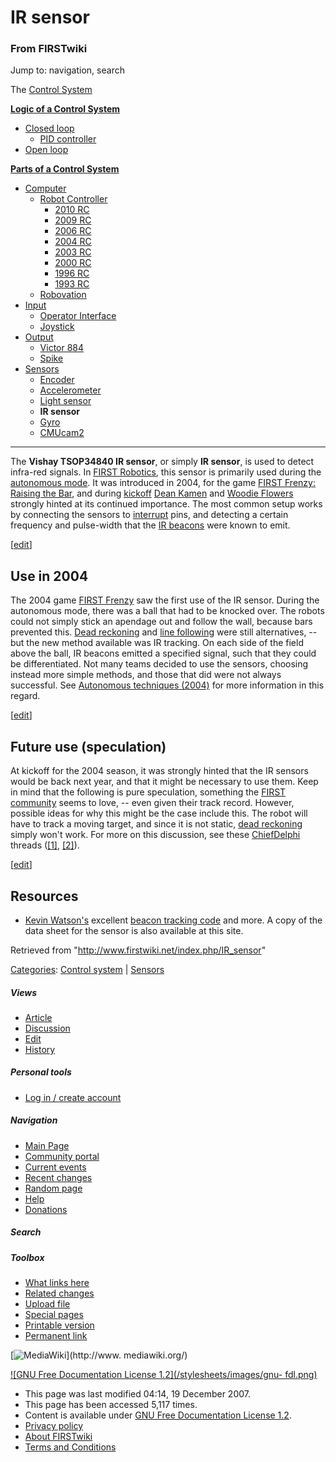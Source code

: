 # IR sensor

### From FIRSTwiki

Jump to: navigation, search

The [Control System](/index.php/Control_system "Control system" )

**[Logic of a Control System](/index.php/Logic_of_a_control_system "Logic of a control system" )**

  * [Closed loop](/index.php/Closed_loop "Closed loop" )
    * [PID controller](/index.php/PID_controller "PID controller" )
  * [Open loop](/index.php/Open_loop "Open loop" )

**[Parts of a Control System](/index.php/Parts_of_a_control_system "Parts of a control system" )**

  * [Computer](/index.php/Computer "Computer" )
    * [Robot Controller](/index.php/Robot_Controller "Robot Controller" )
      * [2010 RC](/index.php/Robot_Controller_%282010%29 "Robot Controller \(2010\)" )
      * [2009 RC](/index.php/Robot_Controller_%282009%29 "Robot Controller \(2009\)" )
      * [2006 RC](/index.php/Robot_Controller_%282006%29 "Robot Controller \(2006\)" )
      * [2004 RC](/index.php/Robot_Controller_%282004%29 "Robot Controller \(2004\)" )
      * [2003 RC](/index.php/Robot_Controller_%282003%29 "Robot Controller \(2003\)" )
      * [2000 RC](/index.php/Robot_Controller_%282000%29 "Robot Controller \(2000\)" )
      * [1996 RC](/index.php?title=Robot_Controller_%281996%29&action=edit "Robot Controller \(1996\)" )
      * [1993 RC](/index.php?title=Robot_Controller_%281993%29&action=edit "Robot Controller \(1993\)" )
    * [Robovation](/index.php/Robovation "Robovation" )
  * [Input](/index.php/Input "Input" )
    * [Operator Interface](/index.php/Operator_Interface "Operator Interface" )
    * [Joystick](/index.php/Joystick "Joystick" )
  * [Output](/index.php/Output "Output" )
    * [Victor 884](/index.php/Victor_884 "Victor 884" )
    * [Spike](/index.php/Spike "Spike" )
  * [Sensors](/index.php/Sensor "Sensor" )
    * [Encoder](/index.php/Encoder "Encoder" )
    * [Accelerometer](/index.php/Accelerometer "Accelerometer" )
    * [Light sensor](/index.php?title=Light_sensor&action=edit "Light sensor" )
    * **IR sensor**
    * [Gyro](/index.php/Gyro "Gyro" )
    * [CMUcam2](/index.php/CMUcam2 "CMUcam2" )  
---  
  
The **Vishay TSOP34840 IR sensor**, or simply **IR sensor**, is used to detect
infra-red signals. In [FIRST Robotics](/index.php/FIRST "FIRST" ), this sensor
is primarily used during the [autonomous mode](/index.php/Autonomous_mode
"Autonomous mode" ). It was introduced in 2004, for the game [FIRST Frenzy:
Raising the Bar](/index.php/FIRST_Frenzy:_Raising_the_Bar "FIRST Frenzy:
Raising the Bar" ), and during [kickoff](/index.php/Kickoff "Kickoff" ) [Dean
Kamen](/index.php/Dean_Kamen "Dean Kamen" ) and [Woodie
Flowers](/index.php/Woodie_Flowers "Woodie Flowers" ) strongly hinted at its
continued importance. The most common setup works by connecting the sensors to
[interrupt](/index.php/Interrupts "Interrupts" ) pins, and detecting a certain
frequency and pulse-width that the [IR beacons](/index.php/IR_beacon "IR
beacon" ) were known to emit.

[[edit](/index.php?title=IR_sensor&action=edit&section=1 "Edit section: Use in
2004" )]

## Use in 2004

The 2004 game [FIRST Frenzy](/index.php/FIRST_Frenzy:_Raising_the_Bar "FIRST
Frenzy: Raising the Bar" ) saw the first use of the IR sensor. During the
autonomous mode, there was a ball that had to be knocked over. The robots
could not simply stick an apendage out and follow the wall, because bars
prevented this. [Dead reckoning](/index.php/Dead_reckoning "Dead reckoning" )
and [line following](/index.php/Line_following "Line following" ) were still
alternatives, -- but the new method available was IR tracking. On each side of
the field above the ball, IR beacons emitted a specified signal, such that
they could be differentiated. Not many teams decided to use the sensors,
choosing instead more simple methods, and those that did were not always
successful. See [Autonomous techniques
(2004)](/index.php?title=Autonomous_techniques_%282004%29&action=edit
"Autonomous techniques \(2004\)" ) for more information in this regard.

[[edit](/index.php?title=IR_sensor&action=edit&section=2 "Edit section: Future
use \(speculation\)" )]

## Future use (speculation)

At kickoff for the 2004 season, it was strongly hinted that the IR sensors
would be back next year, and that it might be necessary to use them. Keep in
mind that the following is pure speculation, something the [FIRST
community](/index.php/FIRST_community "FIRST community" ) seems to love, --
even given their track record. However, possible ideas for why this might be
the case include this. The robot will have to track a moving target, and since
it is not static, [dead reckoning](/index.php/Dead_reckoning "Dead reckoning"
) simply won't work. For more on this discussion, see these
[ChiefDelphi](/index.php/ChiefDelphi "ChiefDelphi" ) threads
([[1]](http://www.chiefdelphi.com/forums/showthread.php?t=28435
"http://www.chiefdelphi.com/forums/showthread.php?t=28435" ),
[[2]](http://www.chiefdelphi.com/forums/showthread.php?t=26774
"http://www.chiefdelphi.com/forums/showthread.php?t=26774" )).

[[edit](/index.php?title=IR_sensor&action=edit&section=3 "Edit section:
Resources" )]

## Resources

  * [Kevin Watson's](/index.php/Kevin_Watson "Kevin Watson" ) excellent [beacon tracking code](http://kevin.org/frc/ "http://kevin.org/frc/" ) and more. A copy of the data sheet for the sensor is also available at this site. 

Retrieved from "<http://www.firstwiki.net/index.php/IR_sensor>"

[Categories](/index.php?title=Special:Categories&article=IR_sensor
"Special:Categories" ): [Control system](/index.php/Category:Control_system
"Category:Control system" ) | [Sensors](/index.php/Category:Sensors
"Category:Sensors" )

##### Views

  * [Article](/index.php/IR_sensor)
  * [Discussion](/index.php?title=Talk:IR_sensor&action=edit)
  * [Edit](/index.php?title=IR_sensor&action=edit)
  * [History](/index.php?title=IR_sensor&action=history)

##### Personal tools

  * [Log in / create account](/index.php?title=Special:Userlogin&returnto=IR_sensor)

[](/index.php/Main_Page "Main Page" )

##### Navigation

  * [Main Page](/index.php/Main_Page)
  * [Community portal](/index.php/FIRSTwiki:Community_portal)
  * [Current events](/index.php/Current_events)
  * [Recent changes](/index.php/Special:Recentchanges)
  * [Random page](/index.php/Special:Random)
  * [Help](/index.php/FIRSTwiki:Help)
  * [Donations](/index.php/FIRSTwiki:Site_support)

##### Search



##### Toolbox

  * [What links here](/index.php/Special:Whatlinkshere/IR_sensor)
  * [Related changes](/index.php/Special:Recentchangeslinked/IR_sensor)
  * [Upload file](/index.php/Special:Upload)
  * [Special pages](/index.php/Special:Specialpages)
  * [Printable version](/index.php?title=IR_sensor&printable=yes)
  * [Permanent link](/index.php?title=IR_sensor&oldid=64731)

[![MediaWiki](/skins/common/images/poweredby_mediawiki_88x31.png)](http://www.
mediawiki.org/)

[![GNU Free Documentation License 1.2](/stylesheets/images/gnu-
fdl.png)](http://www.gnu.org/copyleft/fdl.html)

  * This page was last modified 04:14, 19 December 2007.
  * This page has been accessed 5,117 times.
  * Content is available under [GNU Free Documentation License 1.2](http://www.gnu.org/copyleft/fdl.html "http://www.gnu.org/copyleft/fdl.html" ).
  * [Privacy policy](/index.php/FIRSTwiki:Privacy_policy "FIRSTwiki:Privacy policy" )
  * [About FIRSTwiki](/index.php/FIRSTwiki:About "FIRSTwiki:About" )
  * [Terms and Conditions](/index.php/FIRSTwiki:Terms_and_conditions "FIRSTwiki:Terms and conditions" )

